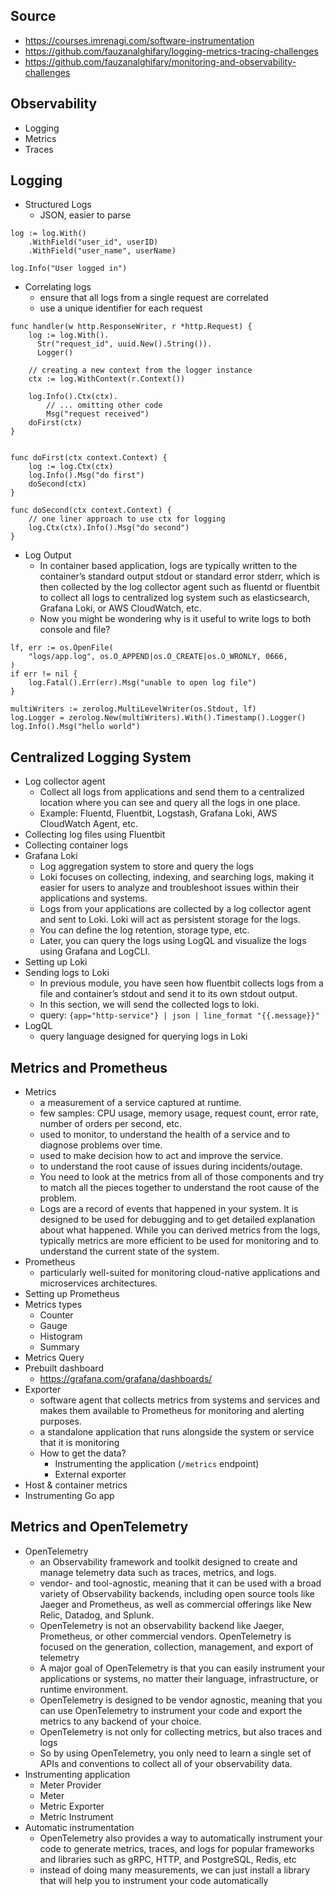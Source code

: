 ## Source

- https://courses.imrenagi.com/software-instrumentation
- https://github.com/fauzanalghifary/logging-metrics-tracing-challenges
- https://github.com/fauzanalghifary/monitoring-and-observability-challenges

## Observability

- Logging
- Metrics
- Traces

## Logging

- Structured Logs
  - JSON, easier to parse

```
log := log.With()
    .WithField("user_id", userID)
    .WithField("user_name", userName)

log.Info("User logged in")
```

- Correlating logs
  - ensure that all logs from a single request are correlated
  - use a unique identifier for each request

```
func handler(w http.ResponseWriter, r *http.Request) {
    log := log.With().
      Str("request_id", uuid.New().String()).
      Logger()
      
    // creating a new context from the logger instance
    ctx := log.WithContext(r.Context())
    
    log.Info().Ctx(ctx).
        // ... omitting other code
        Msg("request received")
    doFirst(ctx)
}


func doFirst(ctx context.Context) {
    log := log.Ctx(ctx)
    log.Info().Msg("do first")
    doSecond(ctx)
}

func doSecond(ctx context.Context) {
    // one liner approach to use ctx for logging
    log.Ctx(ctx).Info().Msg("do second")
}

```

- Log Output
  - In container based application, logs are typically written to the container’s standard output stdout or standard error stderr, which is then collected by the log collector agent such as fluentd or fluentbit to collect all logs to centralized log system such as elasticsearch, Grafana Loki, or AWS CloudWatch, etc.
  - Now you might be wondering why is it useful to write logs to both console and file?

```
lf, err := os.OpenFile(
	"logs/app.log", os.O_APPEND|os.O_CREATE|os.O_WRONLY, 0666,
)
if err != nil {
	log.Fatal().Err(err).Msg("unable to open log file")
}

multiWriters := zerolog.MultiLevelWriter(os.Stdout, lf)
log.Logger = zerolog.New(multiWriters).With().Timestamp().Logger()
log.Info().Msg("hello world")
```

## Centralized Logging System

- Log collector agent
  - Collect all logs from applications and send them to a centralized location where you can see and query all the logs in one place.
  - Example: Fluentd, Fluentbit, Logstash, Grafana Loki, AWS CloudWatch Agent, etc.
- Collecting log files using Fluentbit
- Collecting container logs
- Grafana Loki
  - Log aggregation system to store and query the logs
  - Loki focuses on collecting, indexing, and searching logs, making it easier for users to analyze and troubleshoot issues within their applications and systems.
  - Logs from your applications are collected by a log collector agent and sent to Loki. Loki will act as persistent storage for the logs. 
  - You can define the log retention, storage type, etc. 
  - Later, you can query the logs using LogQL and visualize the logs using Grafana and LogCLI.
- Setting up Loki
- Sending logs to Loki
  - In previous module, you have seen how fluentbit collects logs from a file and container’s stdout and send it to its own stdout output. 
  - In this section, we will send the collected logs to loki.
  - query: `{app="http-service"} | json | line_format "{{.message}}"`
- LogQL
  - query language designed for querying logs in Loki

## Metrics and Prometheus

- Metrics
  - a measurement of a service captured at runtime.
  - few samples: CPU usage, memory usage, request count, error rate, number of orders per second, etc.
  - used to monitor, to understand the health of a service and to diagnose problems over time.
  - used to make decision how to act and improve the service.
  - to understand the root cause of issues during incidents/outage.
  - You need to look at the metrics from all of those components and try to match all the pieces together to understand the root cause of the problem.
  - Logs are a record of events that happened in your system. It is designed to be used for debugging and to get detailed explanation about what happened. While you can derived metrics from the logs, typically metrics are more efficient to be used for monitoring and to understand the current state of the system.
- Prometheus
  - particularly well-suited for monitoring cloud-native applications and microservices architectures.
- Setting up Prometheus
- Metrics types
  - Counter
  - Gauge
  - Histogram
  - Summary
- Metrics Query
- Prebuilt dashboard
  - https://grafana.com/grafana/dashboards/
- Exporter
  - software agent that collects metrics from systems and services and makes them available to Prometheus for monitoring and alerting purposes.
  - a standalone application that runs alongside the system or service that it is monitoring
  - How to get the data?
    - Instrumenting the application (`/metrics` endpoint)
    - External exporter
- Host & container metrics
- Instrumenting Go app

## Metrics and OpenTelemetry

- OpenTelemetry
  - an Observability framework and toolkit designed to create and manage telemetry data such as traces, metrics, and logs.
  - vendor- and tool-agnostic, meaning that it can be used with a broad variety of Observability backends, including open source tools like Jaeger and Prometheus, as well as commercial offerings like New Relic, Datadog, and Splunk.
  - OpenTelemetry is not an observability backend like Jaeger, Prometheus, or other commercial vendors. OpenTelemetry is focused on the generation, collection, management, and export of telemetry
  - A major goal of OpenTelemetry is that you can easily instrument your applications or systems, no matter their language, infrastructure, or runtime environment.
  - OpenTelemetry is designed to be vendor agnostic, meaning that you can use OpenTelemetry to instrument your code and export the metrics to any backend of your choice.
  - OpenTelemetry is not only for collecting metrics, but also traces and logs
  - So by using OpenTelemetry, you only need to learn a single set of APIs and conventions to collect all of your observability data.
- Instrumenting application
  - Meter Provider
  - Meter
  - Metric Exporter
  - Metric Instrument
- Automatic instrumentation
  - OpenTelemetry also provides a way to automatically instrument your code to generate metrics, traces, and logs for popular frameworks and libraries such as gRPC, HTTP, and PostgreSQL, Redis, etc
  - instead of doing many measurements, we can just install a library that will help you to instrument your code automatically